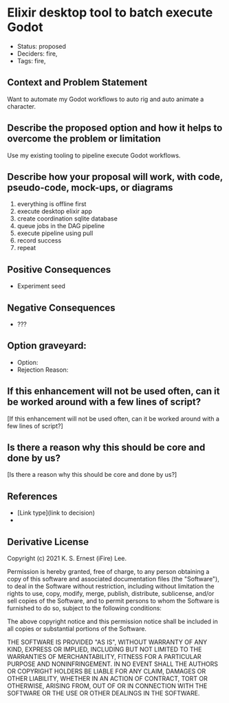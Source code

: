 # Elixir desktop tool to batch execute Godot

- Status: proposed <!-- draft | rejected | accepted | deprecated | superseded by -->
- Deciders: fire,
- Tags: fire,

## Context and Problem Statement

Want to automate my Godot workflows to auto rig and auto animate a character.

## Describe the proposed option and how it helps to overcome the problem or limitation

Use my existing tooling to pipeline execute Godot workflows.

## Describe how your proposal will work, with code, pseudo-code, mock-ups, or diagrams

1. everything is offline first
1. execute desktop elixir app
2. create coordination sqlite database
3. queue jobs in the DAG pipeline
4. execute pipeline using pull
5. record success
6. repeat

## Positive Consequences <!-- optional -->

- Experiment seed

## Negative Consequences <!-- optional -->

- ???

## Option graveyard: <!-- same as above -->

- Option: <!-- [List the proposed options no longer open for consideration.] -->
- Rejection Reason: <!-- [List the reasons for the rejection: (the Bad traits)] -->

## If this enhancement will not be used often, can it be worked around with a few lines of script?

[If this enhancement will not be used often, can it be worked around with a few lines of script?]

## Is there a reason why this should be core and done by us?

[Is there a reason why this should be core and done by us?]

## References <!-- optional -->

- [Link type](link to decision) <!-- example: Refined by [xxx](yyyymmdd-xxx.md) -->
- <!-- numbers of links can vary -->

## Derivative License

Copyright (c) 2021 K. S. Ernest (iFire) Lee.

Permission is hereby granted, free of charge, to any person obtaining a copy
of this software and associated documentation files (the "Software"), to deal
in the Software without restriction, including without limitation the rights
to use, copy, modify, merge, publish, distribute, sublicense, and/or sell
copies of the Software, and to permit persons to whom the Software is
furnished to do so, subject to the following conditions:

The above copyright notice and this permission notice shall be included in all
copies or substantial portions of the Software.

THE SOFTWARE IS PROVIDED "AS IS", WITHOUT WARRANTY OF ANY KIND, EXPRESS OR
IMPLIED, INCLUDING BUT NOT LIMITED TO THE WARRANTIES OF MERCHANTABILITY,
FITNESS FOR A PARTICULAR PURPOSE AND NONINFRINGEMENT. IN NO EVENT SHALL THE
AUTHORS OR COPYRIGHT HOLDERS BE LIABLE FOR ANY CLAIM, DAMAGES OR OTHER
LIABILITY, WHETHER IN AN ACTION OF CONTRACT, TORT OR OTHERWISE, ARISING FROM,
OUT OF OR IN CONNECTION WITH THE SOFTWARE OR THE USE OR OTHER DEALINGS IN THE
SOFTWARE.
